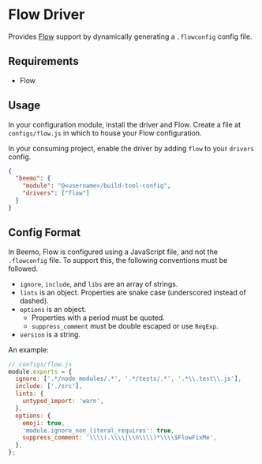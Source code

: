 # Flow Driver

Provides [Flow](https://github.com/facebook/flow) support by dynamically generating a `.flowconfig`
config file.

## Requirements

* Flow

## Usage

In your configuration module, install the driver and Flow. Create a file at `configs/flow.js` in
which to house your Flow configuration.

In your consuming project, enable the driver by adding `flow` to your `drivers` config.

```json
{
  "beemo": {
    "module": "@<username>/build-tool-config",
    "drivers": ["flow"]
  }
}
```

## Config Format

In Beemo, Flow is configured using a JavaScript file, and not the `.flowconfig` file. To support
this, the following conventions must be followed.

* `ignore`, `include`, and `libs` are an array of strings.
* `lints` is an object. Properties are snake case (underscored instead of dashed).
* `options` is an object.
  * Properties with a period must be quoted.
  * `suppress_comment` must be double escaped or use `RegExp`.
* `version` is a string.

An example:

```js
// configs/flow.js
module.exports = {
  ignore: ['.*/node_modules/.*', '.*/tests/.*', '.*\\.test\\.js'],
  include: ['./src'],
  lints: {
    untyped_import: 'warn',
  },
  options: {
    emoji: true,
    'module.ignore_non_literal_requires': true,
    suppress_comment: '\\\\(.\\\\|\\n\\\\)*\\\\$FlowFixMe',
  },
};
```
